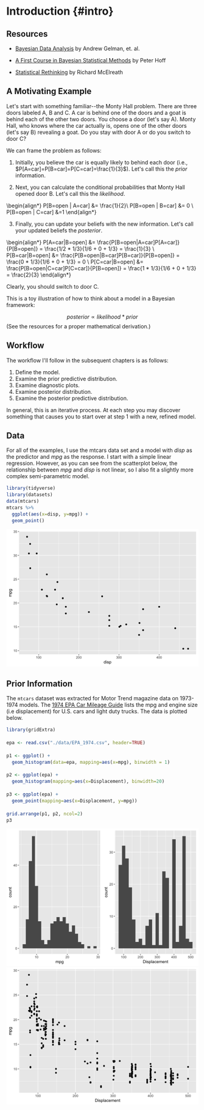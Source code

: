 # Introduction {#intro}

## Resources

- [Bayesian Data Analysis](http://www.stat.columbia.edu/~gelman/book/) by Andrew Gelman, et. al.

- [A First Course in Bayesian Statistical Methods](https://pdhoff.github.io/book/) by Peter Hoff

- [Statistical Rethinking](https://xcelab.net/rm/statistical-rethinking/) by Richard McElreath

## A Motivating Example

Let's start with something familiar--the Monty Hall problem.  There are three doors labeled A, B and C. A car is behind one of the doors and a goat is behind each of the other two doors. You choose a door (let's say A). Monty Hall, who knows where the car actually is, opens one of the other doors (let's say B) revealing a goat.  Do you stay with door A or do you switch to door C?

We can frame the problem as follows:

1. Initially, you believe the car is equally likely to behind each door (i.e., $P[A=car]=P[B=car]=P[C=car]=\frac{1}{3}$).  Let's call this the _prior_ information.

2. Next, you can calculate the conditional probabilities that Monty Hall opened door B. Let's call this the _likelihood_.

\begin{align*}
  P[B=open | A=car] &= \frac{1}{2}\\
  P[B=open | B=car] &= 0 \\
  P[B=open | C=car] &=1
\end{align*}

3. Finally, you can update your beliefs with the new information.  Let's call your updated beliefs the _posterior_.

\begin{align*}
  P[A=car|B=open] &= \frac{P[B=open|A=car]P[A=car]}{P[B=open]} = \frac{1/2 * 1/3}{1/6 + 0 + 1/3} = \frac{1}{3} \\
  P[B=car|B=open] &= \frac{P[B=open|B=car]P[B=car]}{P[B=open]} = \frac{0 * 1/3}{1/6 + 0 + 1/3} = 0 \\
  P[C=car|B=open] &= \frac{P[B=open|C=car]P[C=car]}{P[B=open]} = \frac{1 * 1/3}{1/6 + 0 + 1/3} = \frac{2}{3}
\end{align*}
  
Clearly, you should switch to door C.  

This is a toy illustration of how to think about a model in a Bayesian framework:

$$posterior \propto likelihood * prior$$
(See the resources for a proper mathematical derivation.)

## Workflow

The workflow I'll follow in the subsequent chapters is as follows:

1. Define the model.
2. Examine the prior predictive distribution.
3. Examine diagnostic plots.
4. Examine posterior distribution.
5. Examine the posterior predictive distribution.

In general, this is an iterative process. At each step you may discover something that causes you to start over at step 1 with a new, refined model. 

## Data

For all of the examples, I use the mtcars data set and a model with _disp_ as the predictor and _mpg_ as the response. I start with a simple linear regression. However, as you can see from the scatterplot below, the relationship between _mpg_ and _disp_ is not linear, so I also fit a slightly more complex semi-parametric model. 


```r
library(tidyverse)
library(datasets)
data(mtcars)
mtcars %>%
  ggplot(aes(x=disp, y=mpg)) +
  geom_point() 
```

<img src="01_intro_files/figure-html/mtcars-1.png" width="672" />

## Prior Information

The `mtcars` dataset was extracted for Motor Trend magazine data on 1973-1974 models. The [1974 EPA Car Mileage Guide](https://www.fueleconomy.gov/feg/pdfs/guides/FEG1974.pdf) lists the mpg and engine size (i.e displacement) for U.S. cars and light duty trucks.  The data is plotted below.


```r
library(gridExtra)

epa <- read.csv("./data/EPA_1974.csv", header=TRUE)

p1 <- ggplot() +
  geom_histogram(data=epa, mapping=aes(x=mpg), binwidth = 1)

p2 <- ggplot(epa) +
  geom_histogram(mapping=aes(x=Displacement), binwidth=20) 

p3 <- ggplot(epa) +
  geom_point(mapping=aes(x=Displacement, y=mpg))

grid.arrange(p1, p2, ncol=2)
p3
```

<img src="01_intro_files/figure-html/epa-1.png" width="672" /><img src="01_intro_files/figure-html/epa-2.png" width="672" />



